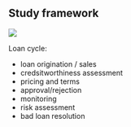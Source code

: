 ## Study framework

[![](https://mermaid.ink/img/eyJjb2RlIjoiZ3JhcGggTFJcbiAgICBBKFtGaXJtXSkgLS0-fExvYW4gYWdyZWVtZW50fCBCKEJhbmspXG5cdEIgLS4tPiBDW0Z1bmRpbmddXG4iLCJtZXJtYWlkIjp7InRoZW1lIjoiZGVmYXVsdCJ9LCJ1cGRhdGVFZGl0b3IiOmZhbHNlfQ)](https://mermaid-js.github.io/mermaid-live-editor/#/edit/eyJjb2RlIjoiZ3JhcGggTFJcbiAgICBBKFtGaXJtXSkgLS0-fExvYW4gYWdyZWVtZW50fCBCKEJhbmspXG5cdEIgLS4tPiBDW0Z1bmRpbmddXG4iLCJtZXJtYWlkIjp7InRoZW1lIjoiZGVmYXVsdCJ9LCJ1cGRhdGVFZGl0b3IiOmZhbHNlfQ)

Loan cycle:

  - loan origination / sales
  - credsitworthiness assessment
  - pricing and terms
  - approval/rejection
  - monitoring
  - risk assessment
  - bad loan resolution